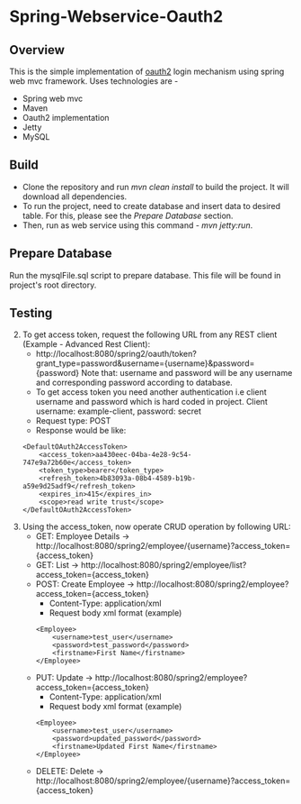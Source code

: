 Spring-Webservice-Oauth2
========================

Overview
--------
This is the simple implementation of [oauth2](https://tools.ietf.org/html/rfc6749) login mechanism using spring web mvc framework.
Uses technologies are -
* Spring web mvc
* Maven
* Oauth2 implementation
* Jetty
* MySQL

Build
-----
* Clone the repository and run _mvn clean install_ to build the project. It will download all dependencies.
* To run the project, need to create database and insert data to desired table. For this, please see the _Prepare Database_ section.
* Then, run as web service using this command - _mvn jetty:run_.

Prepare Database
----------------
Run the mysqlFile.sql script to prepare database. This file will be found in project's root directory.

Testing
--------
2. To get access token, request the following URL from any REST client (Example - Advanced Rest Client):
	- http://localhost:8080/spring2/oauth/token?grant_type=password&username={username}&password={password}
		Note that: username and password will be any username and corresponding password according to database.
	- To get access token you need another authentication i.e client username and password which is hard coded in project. Client username: example-client, password: secret
	- Request type: POST
	- Response would be like:
	```
	<DefaultOAuth2AccessToken>
        <access_token>aa430eec-04ba-4e28-9c54-747e9a72b60e</access_token>
        <token_type>bearer</token_type>
        <refresh_token>4b83093a-08b4-4589-b19b-a59e9d25adf9</refresh_token>
        <expires_in>415</expires_in>
        <scope>read write trust</scope>
    </DefaultOAuth2AccessToken>
3. Using the access_token, now operate CRUD operation by following URL:
	- GET: Employee Details -> http://localhost:8080/spring2/employee/{username}?access_token={access_token}
	- GET: List -> http://localhost:8080/spring2/employee/list?access_token={access_token}
	- POST: Create Employee -> http://localhost:8080/spring2/employee?access_token={access_token}
	    - Content-Type: application/xml
	    - Request body xml format (example)
	    ```
	    <Employee>
	        <username>test_user</username>
	        <password>test_password</password>
	        <firstname>First Name</firstname>
	    </Employee>
	    
	- PUT: Update -> http://localhost:8080/spring2/employee?access_token={access_token}
	    - Content-Type: application/xml
     	- Request body xml format (example)
     	```
	    <Employee>
            <username>test_user</username>
            <password>updated_password</password>
            <firstname>Updated First Name</firstname>
        </Employee>
	- DELETE: Delete -> http://localhost:8080/spring2/employee/{username}?access_token={access_token}
	
